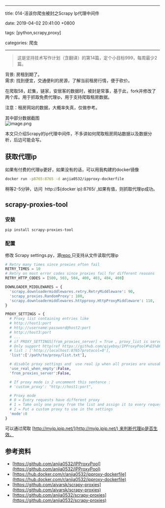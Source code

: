 
---

title: 014-活该你爬虫被封之Scrapy Ip代理中间件

date: 2019-04-02 20:41:00 +0800

tags: [python,scrapy,proxy]

categories: 爬虫

---

> 这是坚持技术写作计划（含翻译）的第14篇，定个小目标999，每周最少2篇。


背景: 房租到期了。<br />需求: 找到便宜，交通便利的房源，了解当前租房行情，便于砍价。

在爬取58，赶集，链家，安居客的数据时，被封是常事，基于此，fork并修改了两个库。用于抓取免费代理ip，用于支持爬取租房数据。

注意：租房网站的数据，大概率失真，仅做参考。

<!-- more -->

其中部分数据截图<br />
![image.png](https://cdn.nlark.com/yuque/0/2019/png/226273/1554210833561-38730012-a2d6-4d00-aed7-5576b112e7c5.png#align=left&display=inline&height=740&name=image.png&originHeight=740&originWidth=1868&size=451298&status=done&width=1868)

本文只介绍Scrapy的ip代理中间件，不多讲如何爬取租房网站数据以及数据分析，后边可能会写。

<a name="274ffdf6"></a>
## 获取代理ip
如果有付费的代理ip更好，如果没有的话，可以用我构建的docker镜像

```bash
docker run -p8765:8765 -d anjia0532/ipproxy-dockerfile
```

稍等2-5分钟，访问  http://${docker ip}:8765/ ,如果有值，则抓取代理ip成功。

<a name="scrapy-proxies-tool"></a>
## scrapy-proxies-tool

<a name="e655a410"></a>
### 安装

```bash
pip install scrapy-proxies-tool
```

<a name="224e2ccd"></a>
### 配置
修改 Scrapy settings.py，源[repo ](https://github.com/aivarsk/scrapy-proxies)只支持从文件读取代理ip

```python
# Retry many times since proxies often fail
RETRY_TIMES = 10
# Retry on most error codes since proxies fail for different reasons
RETRY_HTTP_CODES = [500, 503, 504, 400, 403, 404, 408]

DOWNLOADER_MIDDLEWARES = {
  'scrapy.downloadermiddlewares.retry.RetryMiddleware': 90,
  'scrapy_proxies.RandomProxy': 100,
  'scrapy.downloadermiddlewares.httpproxy.HttpProxyMiddleware': 110,
}

PROXY_SETTINGS = {
  # Proxy list containing entries like
  # http://host1:port
  # http://username:password@host2:port
  # http://host3:port
  # ...
  # if PROXY_SETTINGS[from_proxies_server] = True , proxy_list is server address (ref https://github.com/qiyeboy/IPProxyPool and https://github.com/awolfly9/IPProxyTool )
  # Only support http(ref https://github.com/qiyeboy/IPProxyPool#%E5%8F%82%E6%95%B0)
  # list : ['http://localhost:8765?protocol=0'],
  'list':['/path/to/proxy/list.txt'],

  # disable proxy settings and  use real ip when all proxies are unusable
  'use_real_when_empty':False,
  'from_proxies_server':False,

  # If proxy mode is 2 uncomment this sentence :
  # 'custom_proxy': "http://host1:port",

  # Proxy mode
  # 0 = Every requests have different proxy
  # 1 = Take only one proxy from the list and assign it to every requests
  # 2 = Put a custom proxy to use in the settings
  'mode':0
}
```

可以通过爬取 [http://myip.ipip.net/](http://myip.ipip.net/) 来判断代理ip是否生效。

<a name="35808e79"></a>
## 参考资料

- [https://github.com/anjia0532/IPProxyPool](https://github.com/anjia0532/IPProxyPool)
- [https://hub.docker.com/r/anjia0532/ipproxy-dockerfile](https://hub.docker.com/r/anjia0532/ipproxy-dockerfile)
- [https://github.com/aivarsk/scrapy-proxies](https://github.com/aivarsk/scrapy-proxies)
- [https://github.com/anjia0532/scrapy-proxies](https://github.com/anjia0532/scrapy-proxies)

